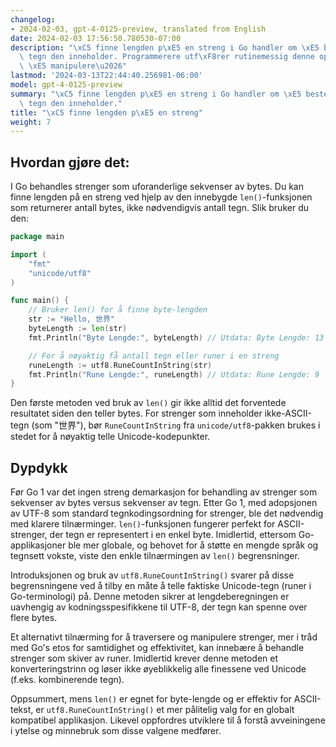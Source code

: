 ```yaml
---
changelog:
- 2024-02-03, gpt-4-0125-preview, translated from English
date: 2024-02-03 17:56:50.780530-07:00
description: "\xC5 finne lengden p\xE5 en streng i Go handler om \xE5 bestemme antall\
  \ tegn den inneholder. Programmerere utf\xF8rer rutinemessig denne operasjonen for\
  \ \xE5 manipulere\u2026"
lastmod: '2024-03-13T22:44:40.256981-06:00'
model: gpt-4-0125-preview
summary: "\xC5 finne lengden p\xE5 en streng i Go handler om \xE5 bestemme antall\
  \ tegn den inneholder."
title: "\xC5 finne lengden p\xE5 en streng"
weight: 7
---
```


## Hvordan gjøre det:
I Go behandles strenger som uforanderlige sekvenser av bytes. Du kan finne lengden på en streng ved hjelp av den innebygde `len()`-funksjonen som returnerer antall bytes, ikke nødvendigvis antall tegn. Slik bruker du den:

```go
package main

import (
	"fmt"
	"unicode/utf8"
)

func main() {
	// Bruker len() for å finne byte-lengden
	str := "Hello, 世界"
	byteLength := len(str)
	fmt.Println("Byte Lengde:", byteLength) // Utdata: Byte Lengde: 13

	// For å nøyaktig få antall tegn eller runer i en streng
	runeLength := utf8.RuneCountInString(str)
	fmt.Println("Rune Lengde:", runeLength) // Utdata: Rune Lengde: 9
}
```
Den første metoden ved bruk av `len()` gir ikke alltid det forventede resultatet siden den teller bytes. For strenger som inneholder ikke-ASCII-tegn (som "世界"), bør `RuneCountInString` fra `unicode/utf8`-pakken brukes i stedet for å nøyaktig telle Unicode-kodepunkter.

## Dypdykk
Før Go 1 var det ingen streng demarkasjon for behandling av strenger som sekvenser av bytes versus sekvenser av tegn. Etter Go 1, med adopsjonen av UTF-8 som standard tegnkodingsordning for strenger, ble det nødvendig med klarere tilnærminger. `len()`-funksjonen fungerer perfekt for ASCII-strenger, der tegn er representert i en enkel byte. Imidlertid, ettersom Go-applikasjoner ble mer globale, og behovet for å støtte en mengde språk og tegnsett vokste, viste den enkle tilnærmingen av `len()` begrensninger.

Introduksjonen og bruk av `utf8.RuneCountInString()` svarer på disse begrensningene ved å tilby en måte å telle faktiske Unicode-tegn (runer i Go-terminologi) på. Denne metoden sikrer at lengdeberegningen er uavhengig av kodningsspesifikkene til UTF-8, der tegn kan spenne over flere bytes.

Et alternativt tilnærming for å traversere og manipulere strenger, mer i tråd med Go's etos for samtidighet og effektivitet, kan innebære å behandle strenger som skiver av runer. Imidlertid krever denne metoden et konverteringstrinn og løser ikke øyeblikkelig alle finessene ved Unicode (f.eks. kombinerende tegn).

Oppsummert, mens `len()` er egnet for byte-lengde og er effektiv for ASCII-tekst, er `utf8.RuneCountInString()` et mer pålitelig valg for en globalt kompatibel applikasjon. Likevel oppfordres utviklere til å forstå avveiningene i ytelse og minnebruk som disse valgene medfører.
